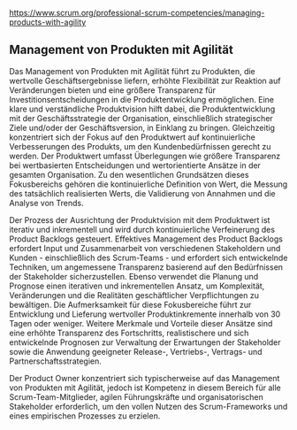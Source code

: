 https://www.scrum.org/professional-scrum-competencies/managing-products-with-agility

## Management von Produkten mit Agilität

Das Management von Produkten mit Agilität führt zu Produkten, die wertvolle Geschäftsergebnisse liefern, erhöhte Flexibilität zur Reaktion auf Veränderungen bieten und eine größere Transparenz für Investitionsentscheidungen in die Produktentwicklung ermöglichen. Eine klare und verständliche Produktvision hilft dabei, die Produktentwicklung mit der Geschäftsstrategie der Organisation, einschließlich strategischer Ziele und/oder der Geschäftsversion, in Einklang zu bringen. Gleichzeitig konzentriert sich der Fokus auf den Produktwert auf kontinuierliche Verbesserungen des Produkts, um den Kundenbedürfnissen gerecht zu werden. Der Produktwert umfasst Überlegungen wie größere Transparenz bei wertbasierten Entscheidungen und wertorientierte Ansätze in der gesamten Organisation. Zu den wesentlichen Grundsätzen dieses Fokusbereichs gehören die kontinuierliche Definition von Wert, die Messung des tatsächlich realisierten Werts, die Validierung von Annahmen und die Analyse von Trends.

Der Prozess der Ausrichtung der Produktvision mit dem Produktwert ist iterativ und inkrementell und wird durch kontinuierliche Verfeinerung des Product Backlogs gesteuert. Effektives Management des Product Backlogs erfordert Input und Zusammenarbeit von verschiedenen Stakeholdern und Kunden - einschließlich des Scrum-Teams - und erfordert sich entwickelnde Techniken, um angemessene Transparenz basierend auf den Bedürfnissen der Stakeholder sicherzustellen. Ebenso verwendet die Planung und Prognose einen iterativen und inkrementellen Ansatz, um Komplexität, Veränderungen und die Realitäten geschäftlicher Verpflichtungen zu bewältigen. Die Aufmerksamkeit für diese Fokusbereiche führt zur Entwicklung und Lieferung wertvoller Produktinkremente innerhalb von 30 Tagen oder weniger. Weitere Merkmale und Vorteile dieser Ansätze sind eine erhöhte Transparenz des Fortschritts, realistischere und sich entwickelnde Prognosen zur Verwaltung der Erwartungen der Stakeholder sowie die Anwendung geeigneter Release-, Vertriebs-, Vertrags- und Partnerschaftsstrategien.

Der Product Owner konzentriert sich typischerweise auf das Management von Produkten mit Agilität, jedoch ist Kompetenz in diesem Bereich für alle Scrum-Team-Mitglieder, agilen Führungskräfte und organisatorischen Stakeholder erforderlich, um den vollen Nutzen des Scrum-Frameworks und eines empirischen Prozesses zu erzielen.